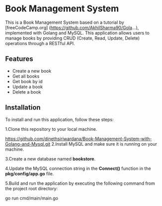 # Book Management System

This is a Book Management System based on a tutorial by [freeCodeCamp.org] (https://github.com/AkhilSharma90/Gola...), implemented with Golang and MySQL. This application allows users to manage books by providing CRUD (Create, Read, Update, Delete) operations through a RESTful API.

## Features
- Create a new book
- Get all books
- Get book by id
- Update a book
- Delete a book

## Installation
To install and run this application, follow these steps:

1.Clone this repository to your local machine.

https://github.com/dinethsiriwardana/Book-Management-System-with-Golang-and-Mysql.git
2.Install MySQL and make sure it is running on your machine.

3.Create a new database named **bookstore**.

4.Update the MySQL connection string in the **Connect()** function in the **pkg/config/app.go** file.

5.Build and run the application by executing the following command from the project root directory:

go run cmd/main/main.go
